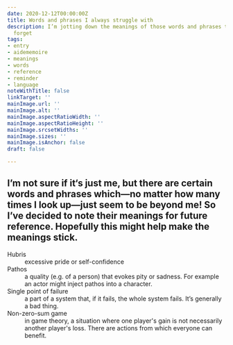 ```yaml
---
date: 2020-12-12T00:00:00Z
title: Words and phrases I always struggle with
description: I’m jotting down the meanings of those words and phrases that I always
  forget
tags:
- entry
- aidememoire
- meanings
- words
- reference
- reminder
- language
noteWithTitle: false
linkTarget: ''
mainImage.url: ''
mainImage.alt: ''
mainImage.aspectRatioWidth: ''
mainImage.aspectRatioHeight: ''
mainImage.srcsetWidths: ''
mainImage.sizes: ''
mainImage.isAnchor: false
draft: false

---
```

I’m not sure if it‘s just me, but there are certain words and phrases which—no matter how many times I look up—just seem to be beyond me! So I’ve decided to note their meanings for future reference. Hopefully this might help make the meanings stick.
---

<dl>
  <dt>Hubris</dt>
  <dd>excessive pride or self-confidence</dd>
  <dt>Pathos</dt>
  <dd>a quality (e.g. of a person) that evokes pity or sadness. For example an actor might inject pathos into a character.</dd>
  <dt>Single point of failure</dt>
  <dd>a part of a system that, if it fails, the whole system fails. It’s generally a bad thing.</dd>
  <dt>Non-zero-sum game</dt>
  <dd>in game theory, a situation where one player's gain is not necessarily another player's loss. There are actions from which everyone can benefit.</dd>
</dl>
